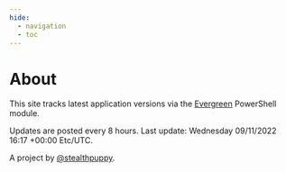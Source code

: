 ```yaml
---
hide:
  - navigation
  - toc
---
```

# About

This site tracks latest application versions via the [Evergreen](https://stealthpuppy.com/evergreen/) PowerShell module.

Updates are posted every 8 hours. Last update: Wednesday 09/11/2022 16:17 +00:00 Etc/UTC.

A project by [@stealthpuppy](https://twitter.com/stealthpuppy).